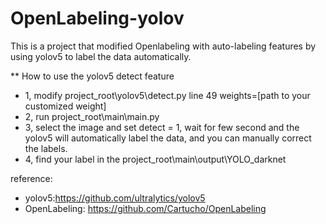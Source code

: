 # OpenLabeling-yolov

This is a project that modified Openlabeling with auto-labeling features by using yolov5 to label the data automatically.

** How to use the yolov5 detect feature 
+ 1, modify project_root\yolov5\detect.py line 49 weights=[path to your customized weight]
+ 2, run project_root\main\main.py
+ 3, select the image and set detect = 1, wait for few second and the yolov5 will automatically label the data, and you can manually correct the labels.
+ 4, find your label in the project_root\main\output\YOLO_darknet

reference:
+ yolov5:https://github.com/ultralytics/yolov5
+ OpenLabeling: https://github.com/Cartucho/OpenLabeling
